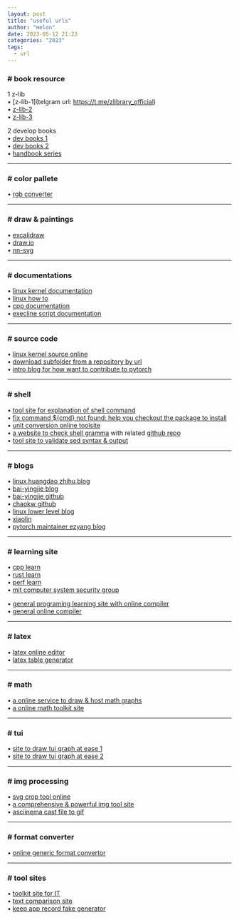 ```yaml
---
layout: post
title: "useful urls"
author: "melon"
date: 2023-05-12 21:23
categories: "2023"
tags:
  - url
---
```


### # book resource
1 z-lib  
• [z-lib-1](telgram url: https://t.me/zlibrary_official)  
• [z-lib-2](https://lib-6bm4nkc5u5jklhtqvtwfmixe.thanks.sbs)  
• [z-lib-3](https://lib-a6rfcqztpdsgr4jmmezkshlz.resist.tel)  

2 develop books  
• [dev books 1](https://github.com/chaseyu/Developer-Books)  
• [dev books 2](https://github.com/chaseyu/awesome-programming-books-1)  
• [handbook series](https://flaviocopes.com/books/)  

<hr>

### # color pallete
• [rgb converter](https://rgb.to)

<hr>

### # draw & paintings
• [excalidraw](https://excalidraw.com/)  
• [draw.io](https://app.diagrams.net)  
• [nn-svg](http://alexlenail.me/NN-SVG/index.html)

<hr>

### # documentations
• [linux kernel documentation](https://www.kernel.org/doc/Documentation/)  
• [linux how to](https://tldp.org/HOWTO/HOWTO-INDEX/howtos.html)  
• [cpp documentation](https://en.cppreference.com/w/)  
• [execline script documentation](http://www.troubleshooters.com/linux/execline.htm)

<hr>

### # source code
• [linux kernel source online](https://elixir.bootlin.com/linux/v6.5-rc5/source)  
• [download subfolder from a repository by url](https://techhelpbd.com/gitdown/)  
• [intro blog for how want to contribute to pytorch](http://blog.ezyang.com/2019/05/pytorch-internals/)

<hr>

### # shell
• [tool site for explanation of shell command](https://explainshell.com/)  
• [fix command ${cmd} not found: help you checkout the package to install](https://command-not-found.com/)  
• [unit conversion online toolsite](http://www.unit-conversion.info)  
• [a website to check shell gramma](https://www.shellcheck.net/) with related [github repo](https://github.com/koalaman/shellcheck)  
• [tool site to validate sed syntax & output](https://sed.js.org)

<hr>

### # blogs
• [linux huangdao zhihu blog](https://www.zhihu.com/people/huang-dao-27-40/posts)  
• [bai-yingjie blog](https://bai-yingjie.github.io/)  
• [bai-yingjie github](https://github.com/Bai-Yingjie/Bai-Yingjie.github.io)  
• [chaokw github](https://github.com/chaokw)  
• [linux lower level blog](https://jasonblog.github.io/note/linux_tools/index.html)  
• [xiaolin](https://www.xiaolincoding.com)  
• [pytorch maintainer ezyang blog](http://blog.ezyang.com)

<hr>

### # learning site
• [cpp learn](https://www.learncpp.com)  
• [rust learn](https://github.com/chaokw/rust-learning)  
• [perf learn](https://www.brendangregg.com/perf.html)  
• [mit computer system security group](https://css.csail.mit.edu)  

• [general programing learning site with online compiler](https://www.programiz.com/c-programming/online-compiler/)  
• [general online compiler](https://onecompiler.com)

<hr>

### # latex
• [latex online editor](https://www.overleaf.com)  
• [latex table generator](https://www.tablesgenerator.com)

<hr>

### # math
• [a online service to draw & host math graphs](https://www.desmos.com/)  
• [a online math toolkit site](https://www.allmath.com/)

<hr>

### # tui
• [site to draw tui graph at ease 1](https://textpaint.net)  
• [site to draw tui graph at ease 2](https://asciiflow.com/#/)

<hr>

### # img processing
• [svg crop tool online](https://svg-cropper.com)  
• [a comprehensive & powerful img tool site](https://www.iloveimg.com)  
• [asciinema cast file to gif](https://dstein64.github.io/gifcast/)

<hr>

### # format converter
• [online generic format convertor](https://products.groupdocs.app/conversion/total)

<hr>

### # tool sites
• [toolkit site for IT](https://github.com/CorentinTh/it-tools)  
• [text comparison site](https://www.comparetext.io/en)  
• [keep app record fake generator](https://chxc.cc/sport/)
